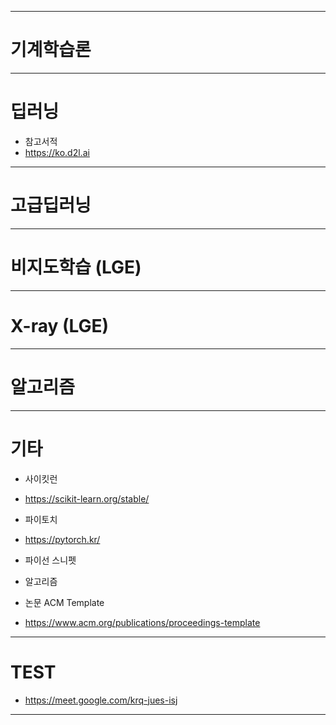 

---

# 기계학습론

---

# 딥러닝

+ 참고서적
+ https://ko.d2l.ai

---

# 고급딥러닝 


---

# 비지도학습 (LGE)

---

# X-ray (LGE) 


---

# 알고리즘 

---

# 기타 

+ 사이킷런
+ https://scikit-learn.org/stable/

+ 파이토치
+ https://pytorch.kr/

+ 파이선 스니펫 

+ 알고리즘 

+ 논문 ACM Template
+ https://www.acm.org/publications/proceedings-template


---

# TEST

+ https://meet.google.com/krq-jues-isj

---
